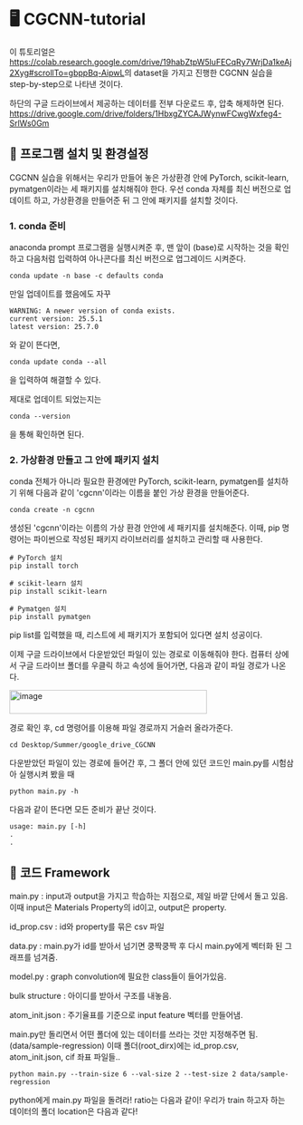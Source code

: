 # 🖥️ CGCNN-tutorial
이 튜토리얼은 
<https://colab.research.google.com/drive/19habZtpW5luFECqRy7WrjDa1keAj2Xyg#scrollTo=gbppBq-AipwL>의 dataset을 가지고 진행한 CGCNN 실습을 step-by-step으로 나타낸 것이다.

하단의 구글 드라이브에서 제공하는 데이터를 전부 다운로드 후, 압축 해제하면 된다.
<https://drive.google.com/drive/folders/1HbxgZYCAJWynwFCwgWxfeg4-SrlWs0Gm>

## 📌 프로그램 설치 및 환경설정
CGCNN 실습을 위해서는 우리가 만들어 놓은 가상환경 안에 PyTorch, scikit-learn, pymatgen이라는 세 패키지를 설치해줘야 한다.
우선 conda 자체를 최신 버전으로 업데이트 하고, 가상환경을 만들어준 뒤 그 안에 패키지를 설치할 것이다.


### **1. conda 준비**

anaconda prompt 프로그램을 실행시켜준 후, 맨 앞이 (base)로 시작하는 것을 확인하고 다음처럼 입력하여 아나콘다를 최신 버전으로 업그레이드 시켜준다.
~~~
conda update -n base -c defaults conda
~~~
만일 업데이트를 했음에도 자꾸 
~~~
WARNING: A newer version of conda exists.
current version: 25.5.1
latest version: 25.7.0
~~~
와 같이 뜬다면, 
~~~
conda update conda --all
~~~
을 입력하여 해결할 수 있다.


제대로 업데이트 되었는지는
~~~
conda --version
~~~
을 통해 확인하면 된다.


### **2. 가상환경 만들고 그 안에 패키지 설치**

conda 전체가 아니라 필요한 환경에만 PyTorch, scikit-learn, pymatgen를 설치하기 위해 다음과 같이 'cgcnn'이라는 이름을 붙인 가상 환경을 만들어준다.
~~~
conda create -n cgcnn
~~~
생성된 'cgcnn'이라는 이름의 가상 환경 안안에 세 패키지를 설치해준다.
이때, pip 명령어는 파이썬으로 작성된 패키지 라이브러리를 설치하고 관리할 때 사용한다.
~~~
# PyTorch 설치
pip install torch

# scikit-learn 설치
pip install scikit-learn

# Pymatgen 설치
pip install pymatgen
~~~
pip list를 입력했을 때, 리스트에 세 패키지가 포함되어 있다면 설치 성공이다.

이제 구글 드라이브에서 다운받았던 파일이 있는 경로로 이동해줘야 한다.
컴퓨터 상에서 구글 드라이브 폴더를 우클릭 하고 속성에 들어가면, 다음과 같이 파일 경로가 나온다.

<img width="349" height="42" alt="image" src="https://github.com/user-attachments/assets/a2af97f6-29a4-4e92-980a-2edae9e5edf9" />

경로 확인 후, cd 명령어를 이용해 파일 경로까지 거슬러 올라가준다.
~~~
cd Desktop/Summer/google_drive_CGCNN
~~~

다운받았던 파일이 있는 경로에 들어간 후, 그 폴더 안에 있던 코드인 main.py를 시험삼아 실행시켜 봤을 때 
~~~
python main.py -h
~~~
다음과 같이 뜬다면 모든 준비가 끝난 것이다.
~~~
usage: main.py [-h]
.
.
~~~

## 📌 코드 Framework


main.py : input과 output을 가지고 학습하는 지점으로, 제일 바깥 단에서 돌고 있음. 이때 input은 Materials Property의 id이고, output은 property.

id_prop.csv : id와 property를 묶은 csv 파일

data.py : main.py가 id를 받아서 넘기면 쿵짝쿵짝 후 다시 main.py에게 벡터화 된 그래프를 넘겨줌.

model.py : graph convolution에 필요한 class들이 들어가있음. 

bulk structure : 아이디를 받아서 구조를 내놓음.

atom_init.json : 주기율표를 기준으로 input feature 벡터를 만들어냄.

main.py만 돌리면서 어떤 폴더에 있는 데이터를 쓰라는 것만 지정해주면 됨. (data/sample-regression)
이때 폴더(root_dirx)에는 id_prop.csv, atom_init.json, cif 좌표 파일들..

~~~
python main.py --train-size 6 --val-size 2 --test-size 2 data/sample-regression
~~~
python에게 main.py 파일을 돌려라! ratio는 다음과 같이! 우리가 train 하고자 하는 데이터의 폴더 location은 다음과 같다!
